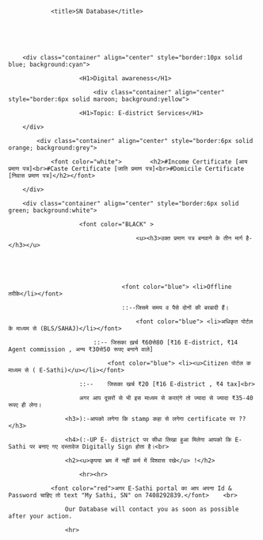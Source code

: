 

<html>

<head>

				<title>SN Database</title>

</head>

<body><br><br><br>	

								

			

		<div class="container" align="center" style="border:10px solid blue; background:cyan">

						<H1>Digital awareness</H1>

							<div class="container" align="center" style="border:6px solid maroon; background:yellow">

						<H1>Topic: E-district Services</H1>

		</div>

			<div class="container" align="center" style="border:6px solid orange; background:grey">

				<font color="white">		<h2>#Income Certificate [आय प्रमाण पत्र]<br>#Caste Certificate [जाति प्रमाण पत्र]<br>#Domicile Certificate [निवास प्रमाण पत्र]</h2></font>

		</div>

		<div class="container" align="center" style="border:6px solid green; background:white">

						<font color="BLACK" >

										<u><h3>उक्त प्रमाण पत्र बनवाने के तीन मार्ग है-</h3></u>

												

					

									<font color="blue">	<li>Offline तरीके</li></font>

									::--जिसमे समय व पैसे दोनों की बरबादी हैं।

										<font color="blue">	<li>अधिकृत पोर्टल के माध्यम से (BLS/SAHAJ)</li></font>

							::-- जिसका ख़र्च ₹60से80 [₹16 E-district, ₹14 Agent commission , अन्य ₹30से50 रूपए बनाने वाले]

								<font color="blue">	<li><u>Citizen पोर्टल क माध्यम से ( E-Sathi)</u></li></font>

						::--	जिसका खर्च ₹20 [₹16 E-district , ₹4 tax]<br>

						अगर आप दूसरों से भी इस माध्यम से कराएंगे तो ज्यादा से ज्यादा ₹35-40 रूपए ही लेगा।

					<h3>):-आपको लगेगा कि stamp कहा से लगेगा certificate पर ??</h3>	

					<h4>(:-UP E- district पर सीधा लिखा हुआ मिलेगा आपको कि E-Sathi पर बनाए गए दस्तावेज Digitally Sign होता है।<br>

					<h2><u>कृपया भ्रम में नहीं कर्म में विश्वास रखे</u> !</h2>

 </h4>

						<hr><hr>

				<font color="red">अगर E-Sathi portal का आप अपना Id & Password चाहिए तो text "My Sathi, SN" on 7408292839.</font>	<br>

					Our Database will contact you as soon as possible after your action.

					<hr>
</font></div>	
			


